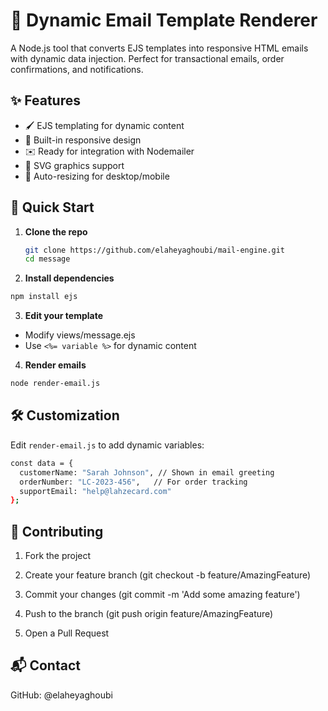 # 📧 Dynamic Email Template Renderer

A Node.js tool that converts EJS templates into responsive HTML emails with dynamic data injection. Perfect for transactional emails, order confirmations, and notifications.

## ✨ Features

- 🖌️ EJS templating for dynamic content
- 📱 Built-in responsive design
- ✉️ Ready for integration with Nodemailer
- 🎨 SVG graphics support
- 🔄 Auto-resizing for desktop/mobile

## 🚀 Quick Start

1. **Clone the repo**
   ```bash
   git clone https://github.com/elaheyaghoubi/mail-engine.git
   cd message
   ```
2. **Install dependencies**
  ```bash
npm install ejs
```
3. **Edit your template**
- Modify views/message.ejs
- Use ```<%= variable %>``` for dynamic content

4. **Render emails**
  ```bash
  node render-email.js
  ```
##  🛠 Customization
Edit ```render-email.js``` to add dynamic variables:


``` bash
const data = {
  customerName: "Sarah Johnson", // Shown in email greeting
  orderNumber: "LC-2023-456",   // For order tracking
  supportEmail: "help@lahzecard.com"
};
```
## 🤝 Contributing
1. Fork the project

2. Create your feature branch (git checkout -b feature/AmazingFeature)

3. Commit your changes (git commit -m 'Add some amazing feature')

4. Push to the branch (git push origin feature/AmazingFeature)

5. Open a Pull Request
## 📬 Contact
GitHub: @elaheyaghoubi
